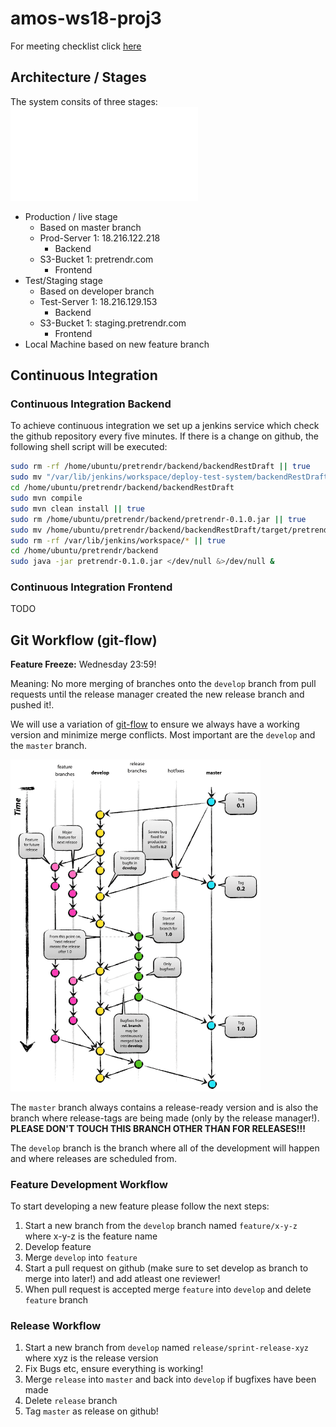 # amos-ws18-proj3

For meeting checklist click [here](https://github.com/Astarch/amos-ws18-proj3/blob/develop/MEETINGS_CHECKLIST.md)

## Architecture / Stages

The system consits of three stages:
![Stages Overview](architecture/architecture_stages.pdf?raw=true "Stages Overview")
* Production / live stage 
    * Based on master branch
    * Prod-Server 1: 18.216.122.218
         * Backend
    * S3-Bucket 1: pretrendr.com
         * Frontend
* Test/Staging stage 
     * Based on developer branch
     * Test-Server 1: 18.216.129.153
         * Backend
    * S3-Bucket 1: staging.pretrendr.com
         * Frontend
* Local Machine based on new feature branch

## Continuous Integration
### Continuous Integration Backend

To achieve continuous integration we set up a jenkins service which check the github repository every five minutes. If there is a change on github, the following shell script will be executed:

```bash
sudo rm -rf /home/ubuntu/pretrendr/backend/backendRestDraft || true
sudo mv "/var/lib/jenkins/workspace/deploy-test-system/backendRestDraft" /home/ubuntu/pretrendr/backend
cd /home/ubuntu/pretrendr/backend/backendRestDraft
sudo mvn compile
sudo mvn clean install || true
sudo rm /home/ubuntu/pretrendr/backend/pretrendr-0.1.0.jar || true
sudo mv /home/ubuntu/pretrendr/backend/backendRestDraft/target/pretrendr-0.1.0.jar /home/ubuntu/pretrendr/backend/pretrendr-0.1.0.jar
sudo rm -rf /var/lib/jenkins/workspace/* || true
cd /home/ubuntu/pretrendr/backend
sudo java -jar pretrendr-0.1.0.jar </dev/null &>/dev/null &
```

### Continuous Integration Frontend

TODO

## Git Workflow (git-flow)

**Feature Freeze:** Wednesday 23:59!

Meaning: No more merging of branches onto the `develop` branch from pull requests until the release manager created the new release branch and pushed it!.

We will use a variation of [git-flow](http://nvie.com/posts/a-successful-git-branching-model/) to ensure we always have a working version and minimize merge conflicts. Most important are the `develop` and the `master` branch. 

<img src="https://github.com/Astarch/amos-ws18-proj3/blob/master/git-flow.png" width="400">

The `master` branch always contains a release-ready version and is also the branch where release-tags are being made (only by the release manager!). **PLEASE DON'T TOUCH THIS BRANCH OTHER THAN FOR RELEASES!!!** 

The `develop` branch is the branch where all of the development will happen and where releases are scheduled from.

### Feature Development Workflow
To start developing a new feature please follow the next steps:
1. Start a new branch from the `develop` branch named `feature/x-y-z` where x-y-z is the feature name
2. Develop feature 
3. Merge `develop` into `feature`
4. Start a pull request on github (make sure to set develop as branch to merge into later!) and add atleast one reviewer!
5. When pull request is accepted merge `feature` into `develop` and delete `feature` branch


### Release Workflow
1. Start a new branch from `develop` named `release/sprint-release-xyz` where xyz is the release version
2. Fix Bugs etc, ensure everything is working!
3. Merge `release` into `master` and back into `develop` if bugfixes have been made
4. Delete `release` branch
5. Tag `master` as release on github! 






